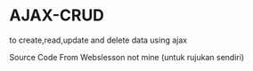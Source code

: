 # AJAX-CRUD
to create,read,update and delete data using ajax


Source Code From Webslesson not mine (untuk rujukan sendiri)
